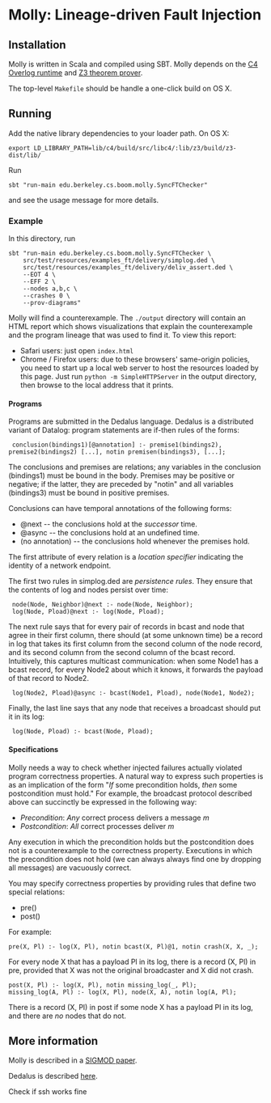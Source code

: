 # Molly: Lineage-driven Fault Injection

## Installation

Molly is written in Scala and compiled using SBT.  Molly depends on the [C4 Overlog runtime](https://github.com/bloom-lang/c4) and [Z3 theorem prover](https://z3.codeplex.com/).

The top-level `Makefile` should be handle a one-click build on OS X.


## Running

Add the native library dependencies to your loader path.  On OS X:

```
export LD_LIBRARY_PATH=lib/c4/build/src/libc4/:lib/z3/build/z3-dist/lib/
```

Run

```
sbt "run-main edu.berkeley.cs.boom.molly.SyncFTChecker"
```

and see the usage message for more details.

### Example

In this directory, run

```
sbt "run-main edu.berkeley.cs.boom.molly.SyncFTChecker \
	src/test/resources/examples_ft/delivery/simplog.ded \
	src/test/resources/examples_ft/delivery/deliv_assert.ded \
	--EOT 4 \
	--EFF 2 \
	--nodes a,b,c \
	--crashes 0 \
	--prov-diagrams"
```

Molly will find a counterexample.  The `./output` directory will contain an HTML report which shows visualizations that explain the counterexample and the program lineage that was used to find it.  To view this report:

- Safari users: just open `index.html`
- Chrome / Firefox users: due to these browsers' same-origin policies, you need to start up a local web server to host the resources loaded by this page.  Just run `python -m SimpleHTTPServer` in the output directory, then browse to the local address that it prints.


#### Programs

Programs are submitted in the Dedalus language.  Dedalus is a distributed variant of Datalog: program statements are if-then rules of the forms:

     conclusion(bindings1)[@annotation] :- premise1(bindings2), premise2(bindings2) [...], notin premisen(bindings3), [...];
     
The conclusions and premises are relations; any variables in the conclusion (bindings1) must be bound in the body. Premises may be positive or negative; if the latter, they are preceded by "notin" and all variables (bindings3) must be bound
in positive premises.

Conclusions can have temporal annotations of the following forms:

 * @next -- the conclusions hold at the *successor* time.
 * @async -- the conclusions hold at an undefined time.
 * (no annotation) -- the conclusions hold whenever the premises hold.
 
The first attribute of every relation is a *location specifier* indicating the identity of a network endpoint.

The first two rules in simplog.ded are *persistence rules*.  They ensure that the contents of log and nodes persist over time:

     node(Node, Neighbor)@next :- node(Node, Neighbor);
     log(Node, Pload)@next :- log(Node, Pload);

The next rule says that for every pair of records in bcast and node that agree in their first column, there should (at some
unknown time) be a record in log that takes its first column from the second column of the node record, and its second column
from the second column of the bcast record.  Intuitively, this captures multicast communication: when some Node1 has a bcast record, for
every Node2 about which it knows, it forwards the payload of that record to Node2.

     log(Node2, Pload)@async :- bcast(Node1, Pload), node(Node1, Node2);


Finally, the last line says that any node that receives a broadcast should put it in its log:

     log(Node, Pload) :- bcast(Node, Pload);

#### Specifications

Molly needs a way to check whether injected failures actually violated program correctness properties.  A natural way to express such properties is as an implication of the form "*If* some precondition holds, *then* some postcondition must hold."  For example, the broadcast protocol described above can succinctly be expressed in the following way:

 * _Precondition_: *Any* correct process delivers a message *m*
 * _Postcondition_: *All* correct processes deliver *m*
 
Any execution in which the precondition holds but the postcondition does not is a counterexample to the correctness property.  Executions in which the precondition does not hold (we can always always find one by dropping all messages) are vacuously correct.


You may specify correctness properties by providing rules that define two special relations:

 * pre() 
 * post()
 
For example:

    pre(X, Pl) :- log(X, Pl), notin bcast(X, Pl)@1, notin crash(X, X, _);

For every node X that has a payload Pl in its log, there is a record (X, Pl) in pre, provided that X was not the original broadcaster and X did not crash.

    post(X, Pl) :- log(X, Pl), notin missing_log(_, Pl);
    missing_log(A, Pl) :- log(X, Pl), node(X, A), notin log(A, Pl);
    
There is a record (X, Pl) in post if some node X has a payload Pl in its log, and there are *no* nodes that do not.
    
    
## More information

Molly is described in a [SIGMOD paper](http://people.ucsc.edu/~palvaro/molly.pdf).

Dedalus is described [here](http://www.eecs.berkeley.edu/Pubs/TechRpts/2009/EECS-2009-173.html).

Check if ssh works fine
